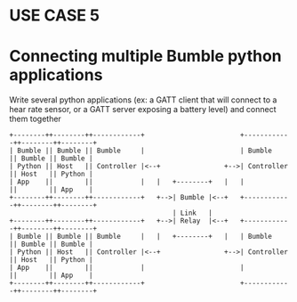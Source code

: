 USE CASE 5
==========

# Connecting multiple Bumble python applications

Write several python applications (ex: a GATT client that will connect to a hear rate sensor, or a GATT server exposing a battery level) and connect them together

```
+--------++--------++------------+                        +------------++--------++--------+
| Bumble || Bumble || Bumble     |                        | Bumble     || Bumble || Bumble |
| Python || Host   || Controller |<--+                +-->| Controller || Host   || Python |
| App    ||        ||            |   |   +--------+   |   |            ||        || App    |
+--------++--------++------------+   +-->| Bumble |<--+   +------------++--------++--------+
                                         | Link   |
+--------++--------++------------+   +-->| Relay  |<--+   +------------++--------++--------+
| Bumble || Bumble || Bumble     |   |   +--------+   |   | Bumble     || Bumble || Bumble |
| Python || Host   || Controller |<--+                +-->| Controller || Host   || Python |
| App    ||        ||            |                        |            ||        || App    |
+--------++--------++------------+                        +------------++--------++--------+
```
